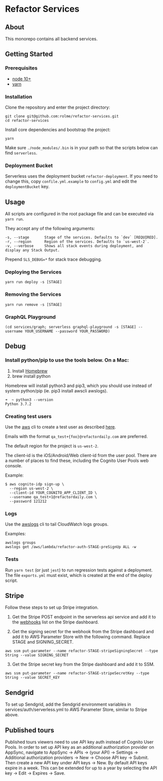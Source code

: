 # Refactor Services

## About

This monorepo contains all backend services.

## Getting Started

### Prerequisites

- [node 10+](https://nodejs.org)
- [yarn](https://yarnpkg.com)

### Installation

Clone the repository and enter the project directory:

```
git clone git@github.com:rolme/refactor-services.git
cd refactor-services
```

Install core dependencies and bootstrap the project:

```
yarn
```

Make sure `./node_modules/.bin` is in your path so that the scripts below can find `serverless`.

### Deployment Bucket

Serverless uses the deployment bucket `refactor-deployment`. If you need to change this, copy `confile.yml.example` to `config.yml` and edit the `deploymentBucket` key.

## Usage

All scripts are configured in the root package file and can be executed via `yarn run`.

They accept any of the following arguments:

```
-s, --stage       Stage of the services. Defaults to `dev` [REQUIRED].
-r, --region      Region of the services. Defaults to `us-west-2`.
-v, --verbose     Shows all stack events during deployment, and display any Stack Output.
```

Prepend `SLS_DEBUG=*` for stack trace debugging.

### Deploying the Services

```
yarn run deploy -s [STAGE]
```

### Removing the Services

```
yarn run remove -s [STAGE]
```

### GraphQL Playground

```
(cd services/graph; serverless graphql-playground -s [STAGE] --username YOUR_USERNAME --password YOUR_PASSWORD)
```

## Debug

### Install python/pip to use the tools below. On a Mac:

1. Install [Homebrew](https://brew.sh/)
2. brew install python

Homebrew will install python3 and pip3, which you should use instead of system python/pip (ie. pip3 install awscli awslogs).

```
➜  ~ python3 --version
Python 3.7.2
```

### Creating test users

Use the [aws](https://aws.amazon.com/cli/) cli to create a test user as described [here](https://serverless-stack.com/chapters/create-a-cognito-test-user.html).

Emails with the format `qa_test+{foo}@refactordaily.com` are preferred.

The default region for the project is `us-west-2`.

The client-id is the iOS/Android/Web client-id from the user pool. There are a number of places to find these, including the Cognito User Pools web console.

Example:

```
$ aws cognito-idp sign-up \
  --region us-west-2 \
  --client-id YOUR_COGNITO_APP_CLIENT_ID \
  --username qa_test+1@refactordaily.com \
  --password 121212
```

### Logs

Use the [awslogs](https://github.com/jorgebastida/awslogs) cli to tail CloudWatch logs groups.

Examples:

```
awslogs groups
awslogs get /aws/lambda/refactor-auth-STAGE-preSignUp ALL -w
```

### Tests

Run `yarn test` (or just `jest`) to run regression tests against a deployment. The file `exports.yml` must exist, which is created at the end of the deploy script.

## Stripe

Follow these steps to set up Stripe integration.

1. Get the Stripe POST endpoint in the serverless api service and add it to the [webhooks](https://dashboard.stripe.com/account/webhooks) list on the Stripe dashboard.

2. Get the signing secret for the webhook from the Stripe dashboard and add it to AWS Parameter Store with the following command. Replace STAGE and SIGNING_SECRET.

```
aws ssm put-parameter --name refactor-STAGE-stripeSigningSecret --type String --value SIGNING_SECRET
```

3. Get the Stripe secret key from the Stripe dashboard and add it to SSM.

```
aws ssm put-parameter --name refactor-STAGE-stripeSecretKey --type String --value SECRET_KEY
```

## Sendgrid

To set up Sendgrid, add the Sendgrid environment variables in services/auth/serverless.yml to AWS Parameter Store, similar to Stripe above.

## Published tours

Published tours viewers need to use API key auth instead of Cognito User Pools. In order to set up API key as an additional authorization provider on AppSync, navigate to AppSync -> APIs -> (your API) -> Settings -> Additional authorization providers -> New -> Choose API key -> Submit. Then create a new API key under API keys -> New. By default API keys expire in a week. This can be extended for up to a year by selecting the API key -> Edit -> Expires -> Save.
